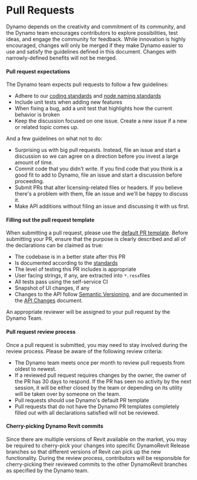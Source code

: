 # Pull Requests

Dynamo depends on the creativity and commitment of its community, and the Dynamo team encourages contributors to explore possibilities, test ideas, and engage the community for feedback. While innovation is highly encouraged, changes will only be merged if they make Dynamo easier to use and satisfy the guidelines defined in this document. Changes with narrowly-defined benefits will not be merged.

#### Pull request expectations <a href="#pull-request-expectations" id="pull-request-expectations"></a>

The Dynamo team expects pull requests to follow a few guidelines:

* Adhere to our [coding standards](https://github.com/DynamoDS/Dynamo/wiki/Coding-Standards) and [node naming standards](https://github.com/DynamoDS/Dynamo/wiki/Naming-Standards)
* Include unit tests when adding new features
* When fixing a bug, add a unit test that highlights how the current behavior is broken
* Keep the discussion focused on one issue. Create a new issue if a new or related topic comes up.

And a few guidelines on what not to do:

* Surprising us with big pull requests. Instead, file an issue and start a discussion so we can agree on a direction before you invest a large amount of time.
* Commit code that you didn't write. If you find code that you think is a good fit to add to Dynamo, file an issue and start a discussion before proceeding.
* Submit PRs that alter licensing-related files or headers. If you believe there's a problem with them, file an issue and we'll be happy to discuss it.
* Make API additions without filing an issue and discussing it with us first.

#### Filling out the pull request template <a href="#filling-out-the-pull-request-template" id="filling-out-the-pull-request-template"></a>

When submitting a pull request, please use the [default PR template](https://github.com/DynamoDS/Dynamo/blob/master/.github/PULL\_REQUEST\_TEMPLATE.md). Before submitting your PR, ensure that the purpose is clearly described and all of the declarations can be claimed as true:

* The codebase is in a better state after this PR
* Is documented according to the [standards](https://github.com/DynamoDS/Dynamo/wiki/Coding-Standards)
* The level of testing this PR includes is appropriate
* User facing strings, if any, are extracted into `*.resx`files
* All tests pass using the self-service CI
* Snapshot of UI changes, if any
* Changes to the API follow [Semantic Versioning](https://github.com/DynamoDS/Dynamo/wiki/Dynamo-Versions), and are documented in the [API Changes](https://github.com/DynamoDS/Dynamo/wiki/API-Changes) document.

An appropriate reviewer will be assigned to your pull request by the Dynamo Team.

#### Pull request review process <a href="#pull-request-review-process" id="pull-request-review-process"></a>

Once a pull request is submitted, you may need to stay involved during the review process. Please be aware of the following review criteria:

* The Dynamo team meets once per month to review pull requests from oldest to newest.
* If a reviewed pull request requires changes by the owner, the owner of the PR has 30 days to respond. If the PR has seen no activity by the next session, it will be either closed by the team or depending on its utility will be taken over by someone on the team.
* Pull requests should use Dynamo's default PR template
* Pull requests that do not have the Dynamo PR templates completely filled out with all declarations satisfied will not be reviewed.

#### Cherry-picking Dynamo Revit commits <a href="#cherry-picking-dynamo-revit-commits" id="cherry-picking-dynamo-revit-commits"></a>

Since there are multiple versions of Revit available on the market, you may be required to cherry-pick your changes into specific DynamoRevit Release branches so that different versions of Revit can pick up the new functionality. During the review process, contributors will be responsible for cherry-picking their reviewed commits to the other DynamoRevit branches as specified by the Dynamo team.
